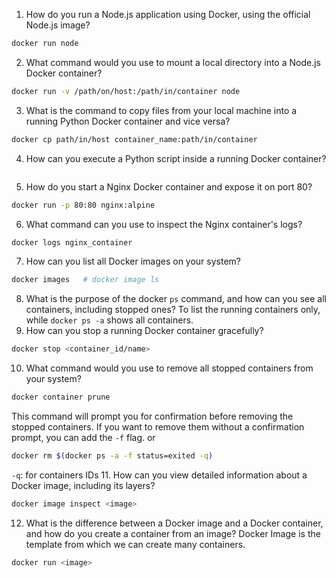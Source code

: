 1. How do you run a Node.js application using Docker, using the official Node.js image?
```sh
docker run node
```
2. What command would you use to mount a local directory into a Node.js Docker container?
```sh
docker run -v /path/on/host:/path/in/container node
```
3. What is the command to copy files from your local machine into a running Python Docker container and vice versa?
```sh
docker cp path/in/host container_name:path/in/container
```
4. How can you execute a Python script inside a running Docker container?
```sh

```
5. How do you start a Nginx Docker container and expose it on port 80?
```sh
docker run -p 80:80 nginx:alpine
```
6. What command can you use to inspect the Nginx container's logs?
```sh
docker logs nginx_container
```
7. How can you list all Docker images on your system?
```sh
docker images   # docker image ls
```
8. What is the purpose of the docker `ps` command, and how can you see all containers, including stopped ones?
	To list the running containers only, while `docker ps -a` shows all containers.
9. How can you stop a running Docker container gracefully?
```sh
docker stop <container_id/name>
```
10. What command would you use to remove all stopped containers from your system?
```sh
docker container prune
```
This command will prompt you for confirmation before removing the stopped containers. If you want to remove them without a confirmation prompt, you can add the `-f` flag.
or
```sh
docker rm $(docker ps -a -f status=exited -q)
```
`-q`: for containers IDs
11. How can you view detailed information about a Docker image, including its layers?
```sh
docker image inspect <image>
```
12. What is the difference between a Docker image and a Docker container, and how do you create a container from an image?
Docker Image is the template from which we can create many containers.
```sh
docker run <image>
```